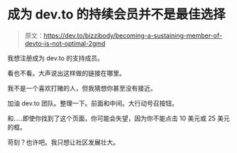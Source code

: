 # 成为 dev.to 的持续会员并不是最佳选择

> 原文：<https://dev.to/bizzibody/becoming-a-sustaining-member-of-devto-is-not-optimal-2gmd>

我想注册成为 dev.to 的支持成员。

看也不看。大声说出这样做的链接在哪里。

我不是一个喜欢打赌的人，但我猜想你甚至没有接近。

加油 dev.to 团队。整理一下。前面和中间。大行动号召按钮。

和.....即使你找到了这个页面，你可能会失望，因为你不能点击 10 美元或 25 美元的框。

苛刻？也许吧。我只想让社区发展壮大。
